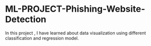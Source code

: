 # ML-PROJECT-Phishing-Website-Detection
In this project , I have learned about data visualization using different classification and regression model.
